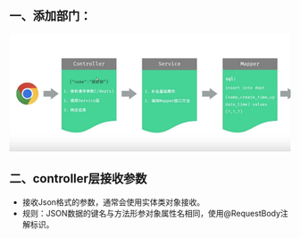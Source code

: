 ## 一、添加部门：
![1748762508260](image/03.新增部门/1748762508260.png)
## 二、controller层接收参数
* 接收Json格式的参数，通常会使用实体类对象接收。
* 规则：JSON数据的键名与方法形参对象属性名相同，使用@RequestBody注解标识。